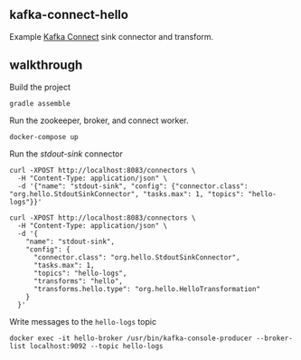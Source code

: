 kafka-connect-hello
-------------------

Example [Kafka Connect](http://kafka.apache.org/documentation/#connect) sink connector and transform.

## walkthrough

Build the project

```
gradle assemble
```

Run the zookeeper, broker, and connect worker.

```
docker-compose up
```

Run the _stdout-sink_ connector

```
curl -XPOST http://localhost:8083/connectors \
  -H "Content-Type: application/json" \
  -d '{"name": "stdout-sink", "config": {"connector.class": "org.hello.StdoutSinkConnector", "tasks.max": 1, "topics": "hello-logs"}}'
```

```
curl -XPOST http://localhost:8083/connectors \
  -H "Content-Type: application/json" \
  -d '{
    "name": "stdout-sink",
    "config": {
      "connector.class": "org.hello.StdoutSinkConnector",
      "tasks.max": 1,
      "topics": "hello-logs",
      "transforms": "hello",
      "transforms.hello.type": "org.hello.HelloTransformation"
    }
  }'
```

Write messages to the `hello-logs` topic

```
docker exec -it hello-broker /usr/bin/kafka-console-producer --broker-list localhost:9092 --topic hello-logs
```
